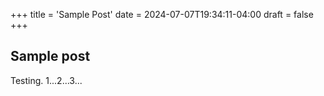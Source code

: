 +++
title = 'Sample Post'
date = 2024-07-07T19:34:11-04:00
draft = false
+++

## Sample post

Testing. 1...2...3...
